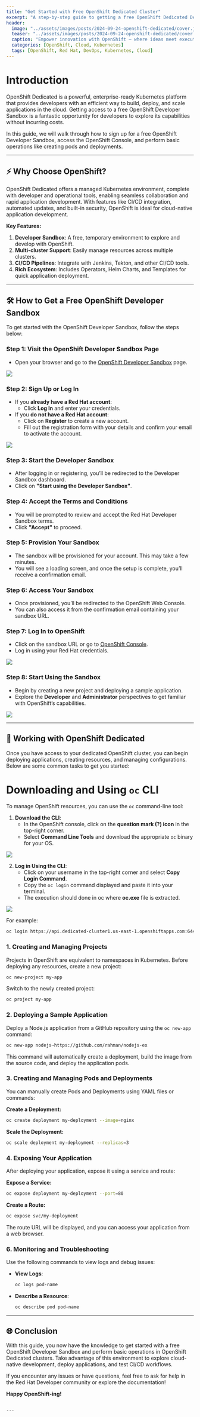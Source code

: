 ```yaml
---
title: "Get Started with Free OpenShift Dedicated Cluster"
excerpt: "A step-by-step guide to getting a free OpenShift Dedicated Developer Sandbox for learning and deploying cloud-native applications."
header:
  image: "../assets/images/posts/2024-09-24-openshift-dedicated/cover.jpg"
  teaser: "../assets/images/posts/2024-09-24-openshift-dedicated/cover.jpg"
  caption: "Empower innovation with OpenShift — where ideas meet execution. - Abdul Rahman"
  categories: [OpenShift, Cloud, Kubernetes]
  tags: [OpenShift, Red Hat, DevOps, Kubernetes, Cloud]
---
```


# Introduction

OpenShift Dedicated is a powerful, enterprise-ready Kubernetes platform that provides developers with an efficient way to build, deploy, and scale applications in the cloud. Getting access to a free OpenShift Developer Sandbox is a fantastic opportunity for developers to explore its capabilities without incurring costs.

In this guide, we will walk through how to sign up for a free OpenShift Developer Sandbox, access the OpenShift Console, and perform basic operations like creating pods and deployments.

---

## ⚡ Why Choose OpenShift?

OpenShift Dedicated offers a managed Kubernetes environment, complete with developer and operational tools, enabling seamless collaboration and rapid application development. With features like CI/CD integration, automated updates, and built-in security, OpenShift is ideal for cloud-native application development.

**Key Features:**
1. **Developer Sandbox**: A free, temporary environment to explore and develop with OpenShift.
2. **Multi-cluster Support**: Easily manage resources across multiple clusters.
3. **CI/CD Pipelines**: Integrate with Jenkins, Tekton, and other CI/CD tools.
4. **Rich Ecosystem**: Includes Operators, Helm Charts, and Templates for quick application deployment.

---

## 🛠️ How to Get a Free OpenShift Developer Sandbox

To get started with the OpenShift Developer Sandbox, follow the steps below:

### Step 1: Visit the OpenShift Developer Sandbox Page

- Open your browser and go to the [OpenShift Developer Sandbox](https://developers.redhat.com/developer-sandbox) page.

![](../assets/images/posts/2024-09-24-openshift-dedicated/2.jpg)

### Step 2: Sign Up or Log In

- If you **already have a Red Hat account**:
  - Click **Log In** and enter your credentials.
- If you **do not have a Red Hat account**:
  - Click on **Register** to create a new account.
  - Fill out the registration form with your details and confirm your email to activate the account.

![](../assets/images/posts/2024-09-24-openshift-dedicated/3.jpg)

### Step 3: Start the Developer Sandbox

- After logging in or registering, you’ll be redirected to the Developer Sandbox dashboard.
- Click on **"Start using the Developer Sandbox"**.

### Step 4: Accept the Terms and Conditions

- You will be prompted to review and accept the Red Hat Developer Sandbox terms.
- Click **"Accept"** to proceed.

### Step 5: Provision Your Sandbox

- The sandbox will be provisioned for your account. This may take a few minutes.
- You will see a loading screen, and once the setup is complete, you’ll receive a confirmation email.

### Step 6: Access Your Sandbox

- Once provisioned, you’ll be redirected to the OpenShift Web Console.
- You can also access it from the confirmation email containing your sandbox URL.

### Step 7: Log In to OpenShift

- Click on the sandbox URL or go to [OpenShift Console](https://console.redhat.com/openshift/sandbox).
- Log in using your Red Hat credentials.

![](../assets/images/posts/2024-09-24-openshift-dedicated/4.jpg)

### Step 8: Start Using the Sandbox

- Begin by creating a new project and deploying a sample application.
- Explore the **Developer** and **Administrator** perspectives to get familiar with OpenShift’s capabilities.

![](../assets/images/posts/2024-09-24-openshift-dedicated/5.jpg)

---

## 🚀 Working with OpenShift Dedicated

Once you have access to your dedicated OpenShift cluster, you can begin deploying applications, creating resources, and managing configurations. Below are some common tasks to get you started:

# **Downloading and Using `oc` CLI**

To manage OpenShift resources, you can use the `oc` command-line tool:

1. **Download the CLI**:
   - In the OpenShift console, click on the **question mark (?) icon** in the top-right corner.
   - Select **Command Line Tools** and download the appropriate `oc` binary for your OS.

![](../assets/images/posts/2024-09-24-openshift-dedicated/6.jpg)   

2. **Log in Using the CLI**:
   - Click on your username in the top-right corner and select **Copy Login Command**.
   - Copy the `oc login` command displayed and paste it into your terminal.
   - The execution should done in oc where **oc.exe** file is extracted.

![](../assets/images/posts/2024-09-24-openshift-dedicated/7.jpg)   

   For example:
   ```bash
   oc login https://api.dedicated-cluster1.us-east-1.openshiftapps.com:6443 --token=<your_token>
   ```

### 1. **Creating and Managing Projects**

Projects in OpenShift are equivalent to namespaces in Kubernetes. Before deploying any resources, create a new project:

```bash
oc new-project my-app
```

Switch to the newly created project:

```bash
oc project my-app
```

### 2. **Deploying a Sample Application**

Deploy a Node.js application from a GitHub repository using the `oc new-app` command:

```bash
oc new-app nodejs~https://github.com/rahman/nodejs-ex
```

This command will automatically create a deployment, build the image from the source code, and deploy the application pods.

### 3. **Creating and Managing Pods and Deployments**

You can manually create Pods and Deployments using YAML files or commands:

**Create a Deployment:**

```bash
oc create deployment my-deployment --image=nginx
```

**Scale the Deployment:**

```bash
oc scale deployment my-deployment --replicas=3
```

### 4. **Exposing Your Application**

After deploying your application, expose it using a service and route:

**Expose a Service:**

```bash
oc expose deployment my-deployment --port=80
```

**Create a Route:**

```bash
oc expose svc/my-deployment
```

The route URL will be displayed, and you can access your application from a web browser.


### 6. **Monitoring and Troubleshooting**

Use the following commands to view logs and debug issues:

- **View Logs**:
  ```bash
  oc logs pod-name
  ```

- **Describe a Resource**:
  ```bash
  oc describe pod pod-name
  ```

---

## 🌐 Conclusion

With this guide, you now have the knowledge to get started with a free OpenShift Developer Sandbox and perform basic operations in OpenShift Dedicated clusters. Take advantage of this environment to explore cloud-native development, deploy applications, and test CI/CD workflows.

If you encounter any issues or have questions, feel free to ask for help in the Red Hat Developer community or explore the documentation!

**Happy OpenShift-ing!**
```

---
